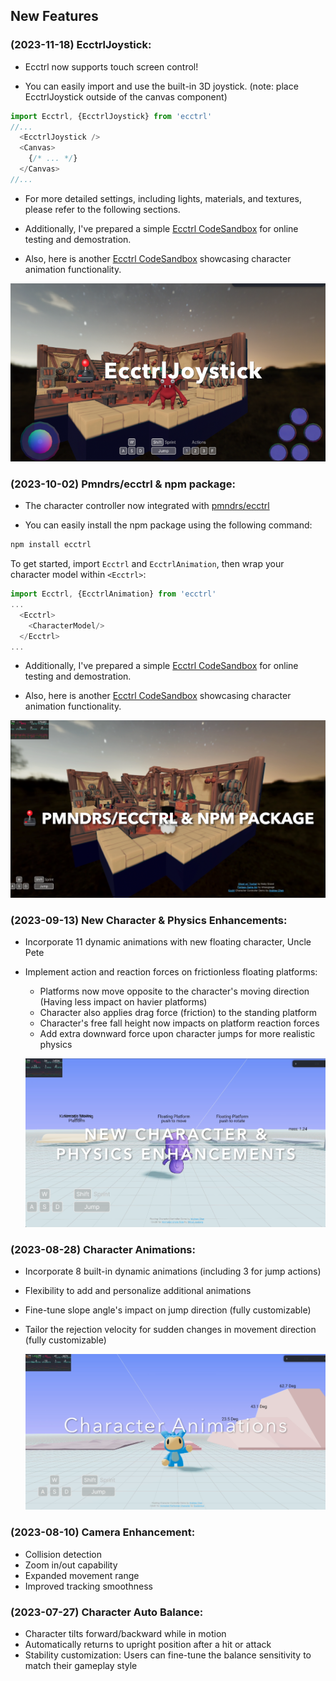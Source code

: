 ## New Features

### (2023-11-18) EcctrlJoystick:

- Ecctrl now supports touch screen control!

- You can easily import and use the built-in 3D joystick.
  (note: place EcctrlJoystick outside of the canvas component)

```js
import Ecctrl, {EcctrlJoystick} from 'ecctrl'
//...
  <EcctrlJoystick />
  <Canvas>
    {/* ... */}
  </Canvas>
//...
```

- For more detailed settings, including lights, materials, and textures, please refer to the following sections.

- Additionally, I've prepared a simple [Ecctrl CodeSandbox](https://codesandbox.io/s/ecctrl-w-o-animations-3k3zxt) for online testing and demostration.

- Also, here is another [Ecctrl CodeSandbox](https://codesandbox.io/s/ecctrl-with-animations-nr4493) showcasing character animation functionality.

[![screenshot](example/ecctrlJoystick.png)](https://codesandbox.io/s/ecctrl-w-o-animations-3k3zxt)

### (2023-10-02) Pmndrs/ecctrl & npm package:

- The character controller now integrated with [pmndrs/ecctrl](https://github.com/pmndrs/ecctrl)

- You can easily install the npm package using the following command:

```bash
npm install ecctrl
```

To get started, import `Ecctrl` and `EcctrlAnimation`, then wrap your character model within `<Ecctrl>`:

```js
import Ecctrl, {EcctrlAnimation} from 'ecctrl'
...
  <Ecctrl>
    <CharacterModel/>
  </Ecctrl>
...
```

- Additionally, I've prepared a simple [Ecctrl CodeSandbox](https://codesandbox.io/s/ecctrl-w-o-animations-3k3zxt) for online testing and demostration.

- Also, here is another [Ecctrl CodeSandbox](https://codesandbox.io/s/ecctrl-with-animations-nr4493) showcasing character animation functionality.
 
[![screenshot](example/PmndrsEcctrl.png)](https://codesandbox.io/s/ecctrl-w-o-animations-3k3zxt)

### (2023-09-13) New Character & Physics Enhancements:

- Incorporate 11 dynamic animations with new floating character, Uncle Pete
- Implement action and reaction forces on frictionless floating platforms:
  - Platforms now move opposite to the character's moving direction (Having less impact on havier platforms)
  - Character also applies drag force (friction) to the standing platform
  - Character's free fall height now impacts on platform reaction forces
  - Add extra downward force upon character jumps for more realistic physics
  
  [![screenshot](example/UnclePetePhysicsEnhance.png)](https://github.com/erdongchen-andrew/CharacterControl/tree/main/example)

### (2023-08-28) Character Animations:

- Incorporate 8 built-in dynamic animations (including 3 for jump actions)
- Flexibility to add and personalize additional animations
- Fine-tune slope angle's impact on jump direction (fully customizable)
- Tailor the rejection velocity for sudden changes in movement direction (fully customizable)

  [![screenshot](example/CharacterAnimation.png)](https://github.com/erdongchen-andrew/CharacterControl/tree/main/example)

### (2023-08-10) Camera Enhancement:

- Collision detection
- Zoom in/out capability
- Expanded movement range
- Improved tracking smoothness

### (2023-07-27) Character Auto Balance:

- Character tilts forward/backward while in motion
- Automatically returns to upright position after a hit or attack
- Stability customization: Users can fine-tune the balance sensitivity to match their gameplay style